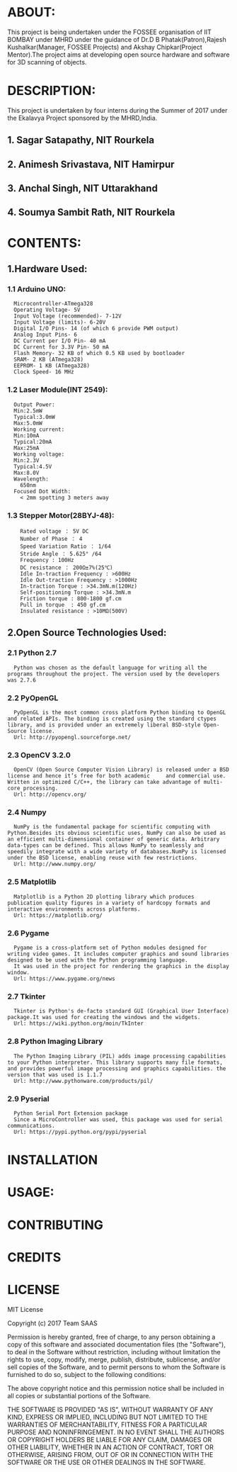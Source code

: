 # ABOUT:
This project is being undertaken under the FOSSEE organisation of IIT BOMBAY under MHRD under the guidance of Dr.D B         Phatak(Patron),Rajesh Kushalkar(Manager, FOSSEE Projects) and Akshay Chipkar(Project Mentor).The project aims at developing open source hardware and software for 3D scanning of objects.

# DESCRIPTION:
This project is undertaken by four interns during the Summer of 2017 under the Ekalavya Project sponsored by the MHRD,India.
  ##  1. Sagar Satapathy, NIT Rourkela
  ##  2. Animesh Srivastava, NIT Hamirpur
  ##  3. Anchal Singh, NIT Uttarakhand
  ##  4. Soumya Sambit Rath, NIT Rourkela
  
# CONTENTS:
  ## 1.Hardware Used:
  ### 1.1 Arduino UNO:          
      Microcontroller-ATmega328
      Operating Voltage- 5V
      Input Voltage (recommended)- 7-12V
      Input Voltage (limits)- 6-20V
      Digital I/O Pins- 14 (of which 6 provide PWM output)
      Analog Input Pins- 6
      DC Current per I/O Pin- 40 mA
      DC Current for 3.3V Pin- 50 mA
      Flash Memory- 32 KB of which 0.5 KB used by bootloader
      SRAM- 2 KB (ATmega328)
      EEPROM- 1 KB (ATmega328)
      Clock Speed- 16 MHz

  ### 1.2 Laser Module(INT 2549):
      Output Power:
      Min:2.5mW  
      Typical:3.0mW 
      Max:5.0mW
      Working current:
      Min:10mA
      Typical:20mA
      Max:25mA
      Working voltage:
      Min:2.3V
      Typical:4.5V
      Max:8.0V
      Wavelength:
        650nm
      Focused Dot Width:
        < 2mm spotting 3 meters away
    
  ### 1.3 Stepper Motor(28BYJ-48):
        Rated voltage ： 5V DC
        Number of Phase ： 4
        Speed Variation Ratio ： 1/64
        Stride Angle ： 5.625° /64
        Frequency : 100Hz
        DC resistance ： 200Ω±7%(25℃)
        Idle In-traction Frequency : >600Hz
        Idle Out-traction Frequency : >1000Hz
        In-traction Torque : >34.3mN.m(120Hz)
        Self-positioning Torque : >34.3mN.m
        Friction torque : 800-1800 gf.cm
        Pull in torque  : 450 gf.cm
        Insulated resistance : >10MΩ(500V)

  ## 2.Open Source Technologies Used:
  
  ### 2.1 Python 2.7
      Python was chosen as the default language for writing all the programs throughout the project. The version used by the developers was 2.7.6
      
  ### 2.2 PyOpenGL 
      PyOpenGL is the most common cross platform Python binding to OpenGL and related APIs. The binding is created using the standard ctypes library, and is provided under an extremely liberal BSD-style Open-Source license.
      Url: http://pyopengl.sourceforge.net/
      
  ### 2.3 OpenCV 3.2.0
      OpenCV (Open Source Computer Vision Library) is released under a BSD license and hence it’s free for both academic     and commercial use. Written in optimized C/C++, the library can take advantage of multi-core processing.
      Url: http://opencv.org/
 
  ### 2.4 Numpy 
      NumPy is the fundamental package for scientific computing with Python.Besides its obvious scientific uses, NumPy can also be used as an efficient multi-dimensional container of generic data. Arbitrary data-types can be defined. This allows NumPy to seamlessly and speedily integrate with a wide variety of databases.NumPy is licensed under the BSD license, enabling reuse with few restrictions.
      Url: http://www.numpy.org/
      
  ### 2.5 Matplotlib
      Matplotlib is a Python 2D plotting library which produces publication quality figures in a variety of hardcopy formats and interactive environments across platforms.
      Url: https://matplotlib.org/
      
  ### 2.6 Pygame 
      Pygame is a cross-platform set of Python modules designed for writing video games. It includes computer graphics and sound libraries designed to be used with the Python programming language.
      It was used in the project for rendering the graphics in the display window.
      Url: https://www.pygame.org/news
      
  ### 2.7 Tkinter
      Tkinter is Python's de-facto standard GUI (Graphical User Interface) package.It was used for creating the windows and the widgets.
      Url: https://wiki.python.org/moin/TkInter
      
  ### 2.8 Python Imaging Library
      The Python Imaging Library (PIL) adds image processing capabilities to your Python interpreter. This library supports many file formats, and provides powerful image processing and graphics capabilities. the version that was used is 1.1.7
      Url: http://www.pythonware.com/products/pil/
      
  ### 2.9 Pyserial 
      Python Serial Port Extension package
      Since a MicroController was used, this package was used for serial communications.
      Url: https://pypi.python.org/pypi/pyserial
  
# INSTALLATION

# USAGE:
  
# CONTRIBUTING

# CREDITS

# LICENSE
MIT License

Copyright (c) 2017 Team SAAS

Permission is hereby granted, free of charge, to any person obtaining a copy
of this software and associated documentation files (the "Software"), to deal
in the Software without restriction, including without limitation the rights
to use, copy, modify, merge, publish, distribute, sublicense, and/or sell
copies of the Software, and to permit persons to whom the Software is
furnished to do so, subject to the following conditions:

The above copyright notice and this permission notice shall be included in all
copies or substantial portions of the Software.

THE SOFTWARE IS PROVIDED "AS IS", WITHOUT WARRANTY OF ANY KIND, EXPRESS OR
IMPLIED, INCLUDING BUT NOT LIMITED TO THE WARRANTIES OF MERCHANTABILITY,
FITNESS FOR A PARTICULAR PURPOSE AND NONINFRINGEMENT. IN NO EVENT SHALL THE
AUTHORS OR COPYRIGHT HOLDERS BE LIABLE FOR ANY CLAIM, DAMAGES OR OTHER
LIABILITY, WHETHER IN AN ACTION OF CONTRACT, TORT OR OTHERWISE, ARISING FROM,
OUT OF OR IN CONNECTION WITH THE SOFTWARE OR THE USE OR OTHER DEALINGS IN THE
SOFTWARE.
  
